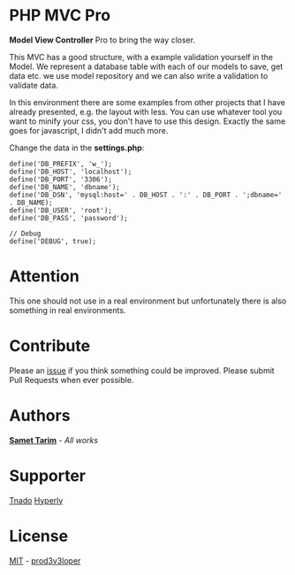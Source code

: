 # PHP MVC Pro

**Model View Controller** Pro to bring the way closer.

This MVC has a good structure, with a example validation yourself in the Model. 
We represent a database table with each of our models to save, get data etc. we use model repository and we can also write a validation to validate data.

In this environment there are some examples from other projects that I have already presented, e.g. the layout with less.
You can use whatever tool you want to minify your css, you don't have to use this design. Exactly the same goes for javascript, I didn't add much more.

Change the data in the **settings.php**:
```
define('DB_PREFIX', 'w_');
define('DB_HOST', 'localhost');
define('DB_PORT', '3306');
define('DB_NAME', 'dbname');
define('DB_DSN', 'mysql:host=' . DB_HOST . ':' . DB_PORT . ';dbname=' . DB_NAME);
define('DB_USER', 'root');
define('DB_PASS', 'password');

// Debug
define('DEBUG', true);
```

# Attention

This one should not use in a real environment but unfortunately there is also something in real environments.

# Contribute

Please an [issue](https://github.com/prod3v3loper/php-mvc-professional/issues) if you
think something could be improved. Please submit Pull Requests when ever
possible.

# Authors

**[Samet Tarim](https://www.prod3v3loper.com)** - *All works*

# Supporter

[Tnado](https://www.tnado.com/blog/)
[Hyperly](https://www.hyperly.de)

# License

[MIT](https://github.com/prod3v3loper/php-mvc-professional/blob/master/LICENSE) - [prod3v3loper](https://www.tnado.com/author/prod3v3loper/)